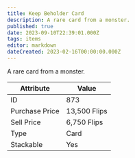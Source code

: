 ```yaml
---
title: Keep Beholder Card
description: A rare card from a monster.
published: true
date: 2023-09-10T22:39:01.000Z
tags: items
editor: markdown
dateCreated: 2023-02-16T00:00:00.000Z
---
```


A rare card from a monster.

|Attribute|Value|
|-|-|
|ID|873|
|Purchase Price|13,500 Flips|
|Sell Price|6,750 Flips|
|Type|Card|
|Stackable|Yes|

